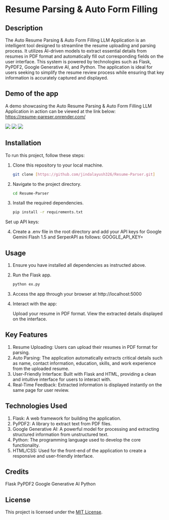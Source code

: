 # Resume Parsing & Auto Form Filling

## Description

The Auto Resume Parsing & Auto Form Filling LLM Application is an intelligent tool designed to streamline the resume uploading and parsing process. It utilizes AI-driven models to extract essential details from resumes in PDF format and automatically fill out corresponding fields on the user interface. This system is powered by technologies such as Flask, PyPDF2, Google Generative AI, and Python. The application is ideal for users seeking to simplify the resume review process while ensuring that key information is accurately captured and displayed.

## Demo of the app
A demo showcasing the Auto Resume Parsing & Auto Form Filling LLM Application in action can be viewed at the link below:  
https://resume-pareser.onrender.com/


<img src="https://github.com/jindalayush326/Resume-Parser/blob/main/image/Screenshot%20(6076).png"/>
<img src="https://github.com/jindalayush326/Resume-Parser/blob/main/image/Screenshot%20(6077).png"/>
<img src="https://github.com/jindalayush326/Resume-Parser/blob/main/image/Screenshot%20(6078).png"/>

## Installation

To run this project, follow these steps:

1. Clone this repository to your local machine.
   ```bash
   git clone [https://github.com/jindalayush326/Resume-Parser.git]
   ```

2. Navigate to the project directory.
   ```bash
   cd Resume-Parser
   ```

3. Install the required dependencies.
   ```bash
   pip install -r requirements.txt
   ```

Set up API keys:

4. Create a .env file in the root directory and add your API keys for Google Gemini Flash 1.5 and SerperAPI as follows:
   GOOGLE_API_KEY=<your-google-api-key>

## Usage

1. Ensure you have installed all dependencies as instructed above.

2. Run the Flask app.
   ```bash
   python ex.py
   ```

3. Access the app through your browser at http://localhost:5000

4. Interact with the app:

   Upload your resume in PDF format.
   View the extracted details displayed on the interface.

## Key Features
1. Resume Uploading: Users can upload their resumes in PDF format for parsing.
2. Auto Parsing: The application automatically extracts critical details such as name, contact information, education, skills, and work experience from the uploaded resume.
3. User-Friendly Interface: Built with Flask and HTML, providing a clean and intuitive interface for users to interact with.
4. Real-Time Feedback: Extracted information is displayed instantly on the same page for user review.

## Technologies Used
1. Flask: A web framework for building the application.
2. PyPDF2: A library to extract text from PDF files.
3. Google Generative AI: A powerful model for processing and extracting structured information from unstructured text.
4. Python: The programming language used to develop the core functionality.
5. HTML/CSS: Used for the front-end of the application to create a responsive and user-friendly interface.

## Credits
Flask
PyPDF2
Google Generative AI
Python

## License

This project is licensed under the [MIT License](LICENSE).
```
